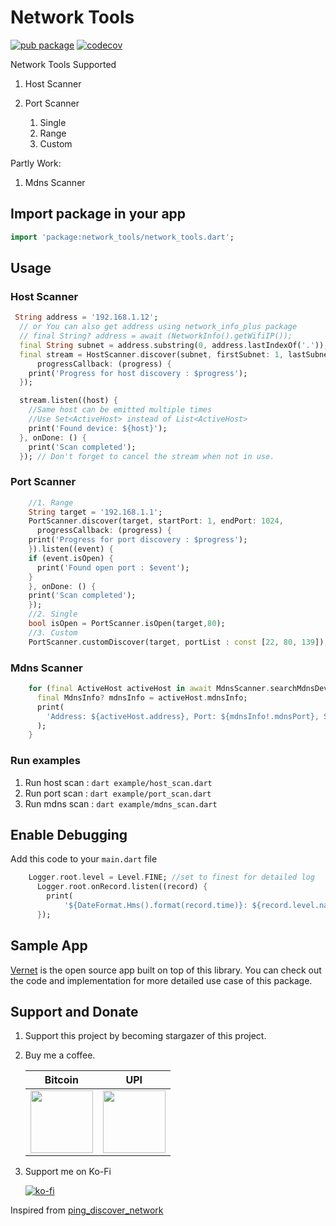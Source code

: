 # Network Tools

[![pub package](https://img.shields.io/pub/v/network_tools.svg)](https://pub.dev/packages/network_tools)
[![codecov](https://codecov.io/gh/git-elliot/network_tools/branch/main/graph/badge.svg?token=J9G2472GQZ)](https://codecov.io/gh/git-elliot/network_tools)

Network Tools Supported

1. Host Scanner

2. Port Scanner
    1. Single
    2. Range
    3. Custom

Partly Work:

1. Mdns Scanner

## Import package in your app

```dart
import 'package:network_tools/network_tools.dart'; 
```

## Usage

### Host Scanner

```dart
 String address = '192.168.1.12';
  // or You can also get address using network_info_plus package
  // final String? address = await (NetworkInfo().getWifiIP());
  final String subnet = address.substring(0, address.lastIndexOf('.'));
  final stream = HostScanner.discover(subnet, firstSubnet: 1, lastSubnet: 50,
      progressCallback: (progress) {
    print('Progress for host discovery : $progress');
  });

  stream.listen((host) {
    //Same host can be emitted multiple times
    //Use Set<ActiveHost> instead of List<ActiveHost>
    print('Found device: ${host}');
  }, onDone: () {
    print('Scan completed');
  }); // Don't forget to cancel the stream when not in use.

```

### Port Scanner

```dart
    //1. Range
    String target = '192.168.1.1';
    PortScanner.discover(target, startPort: 1, endPort: 1024,
      progressCallback: (progress) {
    print('Progress for port discovery : $progress');
    }).listen((event) {
    if (event.isOpen) {
      print('Found open port : $event');
    }
    }, onDone: () {
    print('Scan completed');
    });
    //2. Single
    bool isOpen = PortScanner.isOpen(target,80);
    //3. Custom
    PortScanner.customDiscover(target, portList : const [22, 80, 139]);
```

### Mdns Scanner

```dart
    for (final ActiveHost activeHost in await MdnsScanner.searchMdnsDevices()) {
      final MdnsInfo? mdnsInfo = activeHost.mdnsInfo;
      print(
        'Address: ${activeHost.address}, Port: ${mdnsInfo!.mdnsPort}, ServiceType: ${mdnsInfo.mdnsServiceType}, MdnsName: ${mdnsInfo.getOnlyTheStartOfMdnsName()}',
      );
    }
```


### Run examples

1. Run host scan : `dart example/host_scan.dart`
2. Run port scan : `dart example/port_scan.dart`
3. Run mdns scan : `dart example/mdns_scan.dart`

## Enable Debugging

Add this code to your `main.dart` file

```dart
    Logger.root.level = Level.FINE; //set to finest for detailed log
      Logger.root.onRecord.listen((record) {
        print(
            '${DateFormat.Hms().format(record.time)}: ${record.level.name}: ${record.loggerName}: ${record.message}');
      });
```

## Sample App

[Vernet](https://github.com/git-elliot/vernet) is the open source app built on top of this library.
You can check out the code and implementation for more detailed use case of this package. 

## Support and Donate

1. Support this project by becoming stargazer of this project.
2. Buy me a coffee.

    |   Bitcoin |   UPI |
    |-----------|-------|
    |<img src="https://raw.githubusercontent.com/git-elliot/network_tools/main/donation/bitcoin_qr.png" width = "100">|<img src="https://raw.githubusercontent.com/git-elliot/network_tools/main/donation/bhim_upi_qr.png" width = "100">

3. Support me on Ko-Fi

    [![ko-fi](https://ko-fi.com/img/githubbutton_sm.svg)](https://ko-fi.com/fs0c13ty)

Inspired from [ping_discover_network](https://github.com/andrey-ushakov/ping_discover_network)
